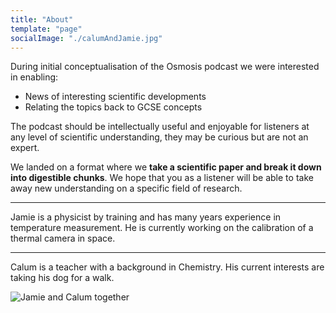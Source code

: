 ```yaml
---
title: "About"
template: "page"
socialImage: "./calumAndJamie.jpg"
---
```


During initial conceptualisation of the Osmosis podcast we were interested in enabling:

- News of interesting scientific developments
- Relating the topics back to GCSE concepts

The podcast should be intellectually useful and enjoyable for listeners at any level of scientific understanding, they may be curious but are not an expert.

We landed on a format where we **take a scientific paper and break it down into digestible chunks**. We hope that you as a listener will be able to take away new understanding on a specific field of research.

---

Jamie is a physicist by training and has many years experience in temperature measurement. He is currently working on the calibration of a thermal camera in space.

---

Calum is a teacher with a background in Chemistry. His current interests are taking his dog for a walk.

![Jamie and Calum together](/calumAndJamie.jpg)

